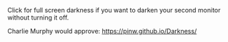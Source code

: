 Click for full screen darkness if you want to darken your second monitor without turning it off.

Charlie Murphy would approve: https://pinw.github.io/Darkness/
